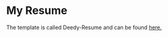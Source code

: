 # My Resume

The template is called Deedy-Resume and can be found [here.](https://github.com/deedydas/Deedy-Resume)
